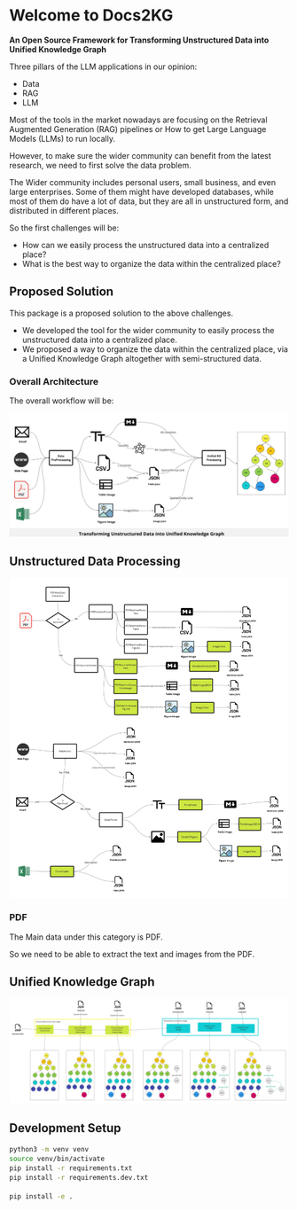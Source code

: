 # Welcome to Docs2KG

**An Open Source Framework for Transforming Unstructured Data into Unified Knowledge Graph**

Three pillars of the LLM applications in our opinion:

- Data
- RAG
- LLM

Most of the tools in the market nowadays are focusing on the Retrieval Augmented Generation (RAG) pipelines or
How to get Large Language Models (LLMs) to run locally.

However, to make sure the wider community can benefit from the latest research, we need to first solve the data problem.

The Wider community includes personal users, small business, and even large enterprises.
Some of them might have developed databases, while most of them do have a lot of data, but they are all in unstructured
form, and distributed in different places.

So the first challenges will be:

- How can we easily process the unstructured data into a centralized place?
- What is the best way to organize the data within the centralized place?

## Proposed Solution

This package is a proposed solution to the above challenges.

- We developed the tool for the wider community to easily process the unstructured data into a centralized place.
- We proposed a way to organize the data within the centralized place, via a Unified Knowledge Graph altogether with
  semi-structured data.

### Overall Architecture

The overall workflow will be:

![img.png](images/Docs2KG.jpg)

## Unstructured Data Processing

![img.png](images/DataPreprocessing.jpg)

### PDF

The Main data under this category is PDF.

So we need to be able to extract the text and images from the PDF.

## Unified Knowledge Graph

![img.png](images/KGConstruction.jpg)

## Development Setup

```bash
python3 -m venv venv
source venv/bin/activate
pip install -r requirements.txt
pip install -r requirements.dev.txt

pip install -e .
```
